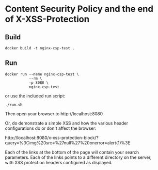 # Content Security Policy and the end of X-XSS-Protection

## Build

```shell
docker build -t nginx-csp-test .
```

## Run

```shell
docker run --name nginx-csp-test \
           --rm \
           -p 8080 \
           nginx-csp-test
```

or use the included run script:

```shell
./run.sh
```

Then open your browser to http://localhost:8080.

Or, do demonstrate a simple XSS and how the various header configurations do or
don't affect the browser:

http://localhost:8080/x-xss-protection-block/?query=%3Cimg%20src=%27null%27%20onerror=alert(1)%3E

Each of the links at the bottom of the page will contain your search parameters.
Each of the links points to a different directory on the server, with XSS
protection headers configured as displayed.
